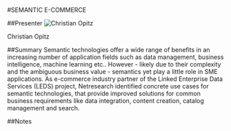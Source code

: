 #SEMANTIC E-COMMERCE

##Presenter
![Christian Opitz](https://raw.githubusercontent.com/avarx/T3CON16/master/Presenter/Christian_Opitz.png)

Christian Opitz

##Summary
Semantic technologies offer a wide range of benefits in an increasing number of application fields such as data management, business intelligence, machine learning etc.. However - likely due to their complexity and the ambiguous business value - semantics yet play a little role in SME applications. As e-commerce industry partner of the Linked Enterprise Data Services (LEDS) project, Netresearch identified concrete use cases for semantic technologies, that provide improved solutions for common business requirements like data integration, content creation, catalog management and search.

##Notes